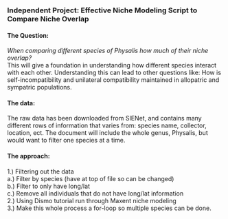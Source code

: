 ### Independent Project: Effective Niche Modeling Script to Compare Niche Overlap

#### The Question:
*When comparing different species of Physalis how much of their niche overlap?*  
This will give a foundation in understanding how different species interact with each other. Understanding this can lead
to other questions like: How is self-incompatibility and unilateral compatibility maintained in allopatric and sympatric populations.

#### The data:
The raw data has been downloaded from SIENet, and contains many different rows of information 
that varies from: species name, collector, location, ect. The document will include the whole 
genus, Physalis, but would want to filter one species at a time. 

#### The approach:
1.) Filtering out the data  
	a.) Filter by species (have at top of file so can be changed)  
	b.) Filter to only have long/lat  
	c.) Remove all individuals that do not have long/lat information  
2.) Using Dismo tutorial run through Maxent niche modeling  
3.) Make this whole process a for-loop so multiple species can be done.
